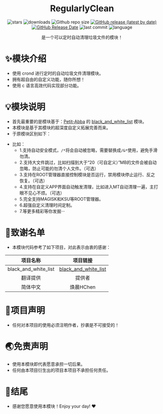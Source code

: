 <div align="center">
<h1>RegularlyClean</h1>

![stars](https://img.shields.io/github/stars/HChenX/RegularlyClean?style=flat)
![downloads](https://img.shields.io/github/downloads/HChenX/RegularlyClean/total)
![Github repo size](https://img.shields.io/github/repo-size/HChenX/RegularlyClean)
[![GitHub release (latest by date)](https://img.shields.io/github/v/release/HChenX/RegularlyClean)](https://github.com/HChenX/RegularlyClean/releases)
[![GitHub Release Date](https://img.shields.io/github/release-date/HChenX/RegularlyClean)](https://github.com/HChenX/RegularlyClean/releases)
![last commit](https://img.shields.io/github/last-commit/HChenX/RegularlyClean?style=flat)
![language](https://img.shields.io/badge/language-shell-purple)

[//]: # (<p><b><a href="README-en.md">English</a> | <a href="README.md">简体中文</a></b></p>)
<p>是一个可以定时自动清理垃圾文件的模块！</p>
</div>

# ✨模块介绍

- 使用 crond 进行定时的自动垃圾文件清理模块。
- 拥有超自由的自定义功能，随你所想！
- 使用 c 语言高效代码实现部分功能。

# 💡模块说明

- 首先最重要的是模块基于：[Petit-Abba](https://github.com/Petit-Abba)
  的 [black_and_white_list](https://github.com/Petit-Abba/black_and_white_list) 模块。
- 本模块是基于其模块的超深度自定义拓展完善而来。
- 于原模块区别如下：

* 比如：
  * 1.支持自动安全模式，`/*`将会自动被忽略，需要替换成`/&*`使用，避免手滑勿清。
  * 2.支持大文件跳过，比如扫描到大于“20（可自定义）”MB的文件会被自动忽略，防止可能的勿清个人文件。（可选）
  * 3.支持在ROOT管理器直接控制模块是否运行，禁用模块停止运行、反之恢复。（可选）
  * 4.支持在自定义APP界面自动触发清理，比如进入MT自动清理一遍，主打眼不见心不烦。（可选）
  * 5.完全支持MAGISK和KSU等ROOT管理器。
  * 6.超强自定义清理时间定制。
  * 7.等更多精彩等你发掘···

# 🙏致谢名单

- 本模块代码参考了如下项目，对此表示由衷的感谢：

|         项目名称         |                                    项目链接                                    |
|:--------------------:|:--------------------------------------------------------------------------:|
| black_and_white_list | [black_and_white_list](https://github.com/Petit-Abba/black_and_white_list) |
|         翻译提供         |                                    提供者                                     |
|         简体中文         |                                  焕晨HChen                                   |

# 📢项目声明

- 任何对本项目的使用必须注明作者，抄袭是不可接受的！

# 🌏免责声明

- 使用本模块即代表愿意承担一切后果。
- 任何由本项目衍生出的项目本项目不承担任何责任。

# 🎉结尾

- 感谢您愿意使用本模块！Enjoy your day! ♥️

